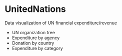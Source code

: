 # UnitedNations
Data visualization of UN financial expenditure/revenue 
* UN organization tree 
* Expenditure by agency
* Donation by country 
* Expenditure by category 